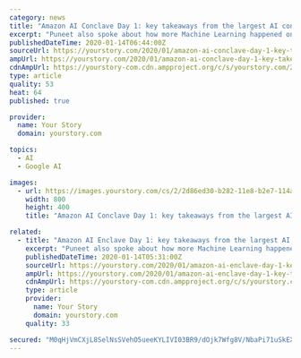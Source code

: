 ```yaml
---
category: news
title: "Amazon AI Conclave Day 1: key takeaways from the largest AI conclave in the country"
excerpt: "Puneet also spoke about how more Machine Learning happened on AWS than anywhere else, citing impressive metrics that included over 10,000 customers, twice the customer references and that eighty-five percent of all Tensorflow-based projects in the cloud are running on AWS. He also referenced how Freshworks, India’s locally grown and globally ..."
publishedDateTime: 2020-01-14T06:44:00Z
sourceUrl: https://yourstory.com/2020/01/amazon-ai-conclave-day-1-key-takeaways
ampUrl: https://yourstory.com/2020/01/amazon-ai-conclave-day-1-key-takeaways/amp
cdnAmpUrl: https://yourstory-com.cdn.ampproject.org/c/s/yourstory.com/2020/01/amazon-ai-conclave-day-1-key-takeaways/amp
type: article
quality: 53
heat: 64
published: true

provider:
  name: Your Story
  domain: yourstory.com

topics:
  - AI
  - Google AI

images:
  - url: https://images.yourstory.com/cs/2/2d86ed30-b282-11e8-b2e7-114aea10c711/1578974924672.jpeg?fm=png&amp;auto=format
    width: 800
    height: 400
    title: "Amazon AI Conclave Day 1: key takeaways from the largest AI conclave in the country"

related:
  - title: "Amazon AI Enclave Day 1: key takeaways from the largest AI conclave in the country"
    excerpt: "Puneet also spoke about how more Machine Learning happened on AWS than anywhere else, citing impressive metrics that included over 10,000 customers, twice the customer references and that eighty-five percent of all Tensorflow-based projects in the cloud are running on AWS. He also referenced how Freshworks, India’s locally grown and globally ..."
    publishedDateTime: 2020-01-14T05:31:00Z
    sourceUrl: https://yourstory.com/2020/01/amazon-ai-enclave-day-1-key-takeaways
    ampUrl: https://yourstory.com/2020/01/amazon-ai-enclave-day-1-key-takeaways/amp
    cdnAmpUrl: https://yourstory-com.cdn.ampproject.org/c/s/yourstory.com/2020/01/amazon-ai-enclave-day-1-key-takeaways/amp
    type: article
    provider:
      name: Your Story
      domain: yourstory.com
    quality: 33

secured: "M0qHjVmCXjL8SelNsSVehO5ueeKYLIVI03BR9/dOjk7Wfg8V/NbaPi71uSkEXHUH7ampPc4EzI4TLcfV/Io72qwZVrGtfpfzrrBRnuAM/W+c0o7XmXsICO8pON9ASdVefRp+/uskwMt2Pg80KE7JnqF2orF6aevHNUiiKfRUonJNB8Y6rwuTyw9mz6zetTbNpzvU2rlo/eigwGskdTCLmfqWNoZsdgoliwx6O+DfaG6veMXfKe55NgjlrNucnZVIRa5MOfJm2dGg1sxcnsQcY1yh7hbx1rdRfJrHA10GP6I=;zl65PMVRxNXewTsDHx/sWw=="
---
```


